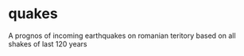 # quakes
A prognos of incoming earthquakes on romanian teritory based on all shakes of last 120 years

